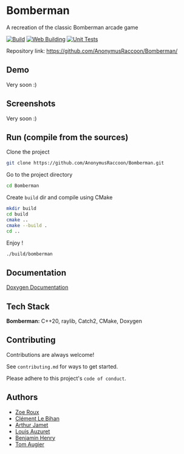 # Bomberman

A recreation of the classic Bomberman arcade game

[![Build](https://github.com/AnonymusRaccoon/Bomberman/actions/workflows/build.yml/badge.svg)](https://github.com/AnonymusRaccoon/Bomberman/actions/workflows/build.yml)
[![Web Building](https://github.com/AnonymusRaccoon/Bomberman/actions/workflows/webassembly.yml/badge.svg)](https://github.com/AnonymusRaccoon/Bomberman/actions/workflows/webassembly.yml)
[![Unit Tests](https://github.com/AnonymusRaccoon/Bomberman/actions/workflows/test.yml/badge.svg)](https://github.com/AnonymusRaccoon/Bomberman/actions/workflows/test.yml)

Repository link: https://github.com/AnonymusRaccoon/Bomberman/

## Demo

Very soon :)


## Screenshots

Very soon :)


## Run (compile from the sources)

Clone the project

```bash
git clone https://github.com/AnonymusRaccoon/Bomberman.git
```

Go to the project directory

```bash
cd Bomberman
```

Create `build` dir and compile using CMake

```bash
mkdir build
cd build
cmake ..
cmake --build .
cd ..
```

Enjoy !

```bash
./build/bomberman
```


## Documentation

[Doxygen Documentation](https://anonymusraccoon.github.io/Bomberman/)


## Tech Stack

**Bomberman:** C++20, raylib, Catch2, CMake, Doxygen
## Contributing

Contributions are always welcome!

See `contributing.md` for ways to get started.

Please adhere to this project's `code of conduct`.


## Authors

- [Zoe Roux](https://github.com/AnonymusRaccoon "Anonymus Raccoon")
- [Clément Le Bihan](https://github.com/Octopus773 "Octopus")
- [Arthur Jamet](https://github.com/Arthi-chaud "Arthi-Chaud")
- [Louis Auzuret](https://github.com/GitBluub "Bluub")
- [Benjamin Henry](https://github.com/EternalRat "EternalRat")
- [Tom Augier](https://github.com/TrueBabyChaise "TrueBabyChaise")
